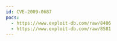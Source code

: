 ```yaml
---
id: CVE-2009-0687
pocs:
  - https://www.exploit-db.com/raw/8406
  - https://www.exploit-db.com/raw/8581
---
```

